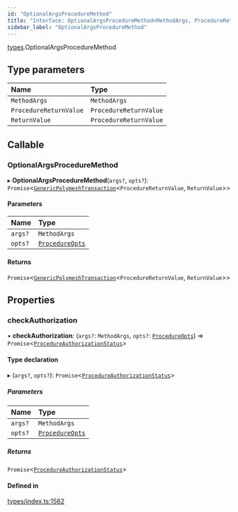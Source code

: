 ```yaml
---
id: "OptionalArgsProcedureMethod"
title: "Interface: OptionalArgsProcedureMethod<MethodArgs, ProcedureReturnValue, ReturnValue>"
sidebar_label: "OptionalArgsProcedureMethod"
---
```


[types](../../../modules/Types/Types.md).OptionalArgsProcedureMethod

## Type parameters

| Name | Type |
| :------ | :------ |
| `MethodArgs` | `MethodArgs` |
| `ProcedureReturnValue` | `ProcedureReturnValue` |
| `ReturnValue` | `ProcedureReturnValue` |

## Callable

### OptionalArgsProcedureMethod

▸ **OptionalArgsProcedureMethod**(`args?`, `opts?`): `Promise`<[`GenericPolymeshTransaction`](../../../modules/Types/Types.md#genericpolymeshtransaction)<`ProcedureReturnValue`, `ReturnValue`\>\>

#### Parameters

| Name | Type |
| :------ | :------ |
| `args?` | `MethodArgs` |
| `opts?` | [`ProcedureOpts`](../ProcedureOpts/ProcedureOpts.md) |

#### Returns

`Promise`<[`GenericPolymeshTransaction`](../../../modules/Types/Types.md#genericpolymeshtransaction)<`ProcedureReturnValue`, `ReturnValue`\>\>

## Properties

### checkAuthorization

• **checkAuthorization**: (`args?`: `MethodArgs`, `opts?`: [`ProcedureOpts`](../ProcedureOpts/ProcedureOpts.md)) => `Promise`<[`ProcedureAuthorizationStatus`](../ProcedureAuthorizationStatus/ProcedureAuthorizationStatus.md)\>

#### Type declaration

▸ (`args?`, `opts?`): `Promise`<[`ProcedureAuthorizationStatus`](../ProcedureAuthorizationStatus/ProcedureAuthorizationStatus.md)\>

##### Parameters

| Name | Type |
| :------ | :------ |
| `args?` | `MethodArgs` |
| `opts?` | [`ProcedureOpts`](../ProcedureOpts/ProcedureOpts.md) |

##### Returns

`Promise`<[`ProcedureAuthorizationStatus`](../ProcedureAuthorizationStatus/ProcedureAuthorizationStatus.md)\>

#### Defined in

[types/index.ts:1562](https://github.com/PolymeshAssociation/polymesh-sdk/blob/372a67e5d/src/types/index.ts#L1562)
